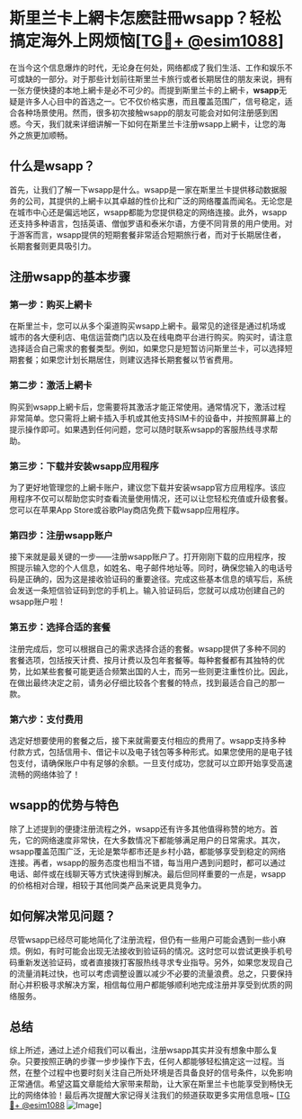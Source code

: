 # 斯里兰卡上網卡怎麽註冊wsapp？轻松搞定海外上网烦恼[[TG💪+ @esim1088](https://t.me/s/esim1088)]

在当今这个信息爆炸的时代，无论身在何处，网络都成了我们生活、工作和娱乐不可或缺的一部分。对于那些计划前往斯里兰卡旅行或者长期居住的朋友来说，拥有一张方便快捷的本地上網卡是必不可少的。而提到斯里兰卡的上網卡，**wsapp**无疑是许多人心目中的首选之一。它不仅价格实惠，而且覆盖范围广，信号稳定，适合各种场景使用。然而，很多初次接触wsapp的朋友可能会对如何注册感到困惑。今天，我们就来详细讲解一下如何在斯里兰卡注册wsapp上網卡，让您的海外之旅更加顺畅。

## 什么是wsapp？

首先，让我们了解一下wsapp是什么。wsapp是一家在斯里兰卡提供移动数据服务的公司，其提供的上網卡以其卓越的性价比和广泛的网络覆盖而闻名。无论您是在城市中心还是偏远地区，wsapp都能为您提供稳定的网络连接。此外，wsapp还支持多种语言，包括英语、僧伽罗语和泰米尔语，方便不同背景的用户使用。对于游客而言，wsapp提供的短期套餐非常适合短期旅行者，而对于长期居住者，长期套餐则更具吸引力。

## 注册wsapp的基本步骤

### 第一步：购买上網卡

在斯里兰卡，您可以从多个渠道购买wsapp上網卡。最常见的途径是通过机场或城市的各大便利店、电信运营商门店以及在线电商平台进行购买。购买时，请注意选择适合自己需求的套餐类型。例如，如果您只是短暂访问斯里兰卡，可以选择短期套餐；如果您计划长期居住，则建议选择长期套餐以节省费用。

### 第二步：激活上網卡

购买到wsapp上網卡后，您需要将其激活才能正常使用。通常情况下，激活过程非常简单。您只需将上網卡插入手机或其他支持SIM卡的设备中，并按照屏幕上的提示操作即可。如果遇到任何问题，您可以随时联系wsapp的客服热线寻求帮助。

### 第三步：下载并安装wsapp应用程序

为了更好地管理您的上網卡账户，建议您下载并安装wsapp官方应用程序。该应用程序不仅可以帮助您实时查看流量使用情况，还可以让您轻松充值或升级套餐。您可以在苹果App Store或谷歌Play商店免费下载wsapp应用程序。

### 第四步：注册wsapp账户

接下来就是最关键的一步——注册wsapp账户了。打开刚刚下载的应用程序，按照提示输入您的个人信息，如姓名、电子邮件地址等。同时，确保您输入的电话号码是正确的，因为这是接收验证码的重要途径。完成这些基本信息的填写后，系统会发送一条短信验证码到您的手机上。输入验证码后，您就可以成功创建自己的wsapp账户啦！

### 第五步：选择合适的套餐

注册完成后，您可以根据自己的需求选择合适的套餐。wsapp提供了多种不同的套餐选项，包括按天计费、按月计费以及包年套餐等。每种套餐都有其独特的优势，比如某些套餐可能更适合频繁出国的人士，而另一些则更注重性价比。因此，在做出最终决定之前，请务必仔细比较各个套餐的特点，找到最适合自己的那一款。

### 第六步：支付费用

选定好想要使用的套餐之后，接下来就需要支付相应的费用了。wsapp支持多种付款方式，包括信用卡、借记卡以及电子钱包等多种形式。如果您使用的是电子钱包支付，请确保账户中有足够的余额。一旦支付成功，您就可以立即开始享受高速流畅的网络体验了！

## wsapp的优势与特色

除了上述提到的便捷注册流程之外，wsapp还有许多其他值得称赞的地方。首先，它的网络速度非常快，在大多数情况下都能够满足用户的日常需求。其次，wsapp覆盖范围广泛，无论是繁华都市还是乡村小路，都能够享受到稳定的网络连接。再者，wsapp的服务态度也相当不错，每当用户遇到问题时，都可以通过电话、邮件或在线聊天等方式快速得到解决。最后但同样重要的一点是，wsapp的价格相对合理，相较于其他同类产品来说更具竞争力。

## 如何解决常见问题？

尽管wsapp已经尽可能地简化了注册流程，但仍有一些用户可能会遇到一些小麻烦。例如，有时可能会出现无法接收到验证码的情况。这时您可以尝试更换手机号码重新发送验证码，或者直接拨打客服热线寻求专业指导。另外，如果您发现自己的流量消耗过快，也可以考虑调整设置以减少不必要的流量浪费。总之，只要保持耐心并积极寻求解决方案，相信每位用户都能够顺利地完成注册并享受到优质的网络服务。

## 总结

综上所述，通过上述介绍我们可以看出，注册wsapp其实并没有想象中那么复杂。只要按照正确的步骤一步步操作下去，任何人都能够轻松搞定这一过程。当然，在整个过程中也要时刻关注自己所处环境是否具备良好的信号条件，以免影响正常通信。希望这篇文章能给大家带来帮助，让大家在斯里兰卡也能享受到畅快无比的网络体验！最后再次提醒大家记得关注我们的频道获取更多实用信息哦~ [[TG💪+ @esim1088](https://t.me/s/esim1088) ![Image](https://i.postimg.cc/4NQfJmqS/Snipaste-2025-05-13-00-14-12.png)]